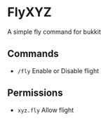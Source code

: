 # FlyXYZ
A simple fly command for bukkit


## Commands
- ``/fly`` Enable or Disable flight

## Permissions
- ``xyz.fly`` Allow flight
